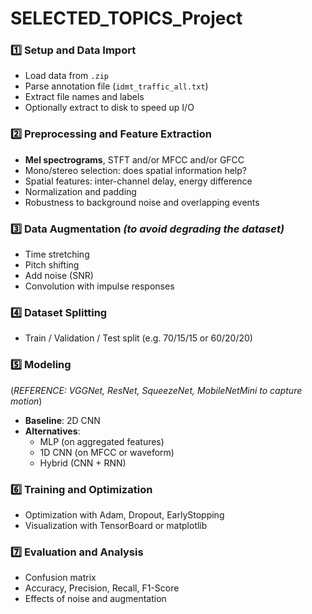 
# SELECTED_TOPICS_Project

### 1️⃣ Setup and Data Import
- Load data from `.zip`
- Parse annotation file (`idmt_traffic_all.txt`)
- Extract file names and labels
- Optionally extract to disk to speed up I/O

### 2️⃣ Preprocessing and Feature Extraction
- **Mel spectrograms**, STFT and/or MFCC and/or GFCC
- Mono/stereo selection: does spatial information help?
- Spatial features: inter-channel delay, energy difference
- Normalization and padding
- Robustness to background noise and overlapping events

### 3️⃣ Data Augmentation *(to avoid degrading the dataset)*
- Time stretching
- Pitch shifting
- Add noise (SNR)
- Convolution with impulse responses

### 4️⃣ Dataset Splitting
- Train / Validation / Test split (e.g. 70/15/15 or 60/20/20)

### 5️⃣ Modeling  
(*REFERENCE: VGGNet, ResNet, SqueezeNet, MobileNetMini to capture motion*)
- **Baseline**: 2D CNN  
- **Alternatives**:
  - MLP (on aggregated features)  
  - 1D CNN (on MFCC or waveform)  
  - Hybrid (CNN + RNN)

### 6️⃣ Training and Optimization
- Optimization with Adam, Dropout, EarlyStopping
- Visualization with TensorBoard or matplotlib

### 7️⃣ Evaluation and Analysis
- Confusion matrix
- Accuracy, Precision, Recall, F1-Score
- Effects of noise and augmentation
